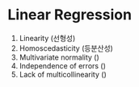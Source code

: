 # Linear Regression

1. Linearity (선형성)
2. Homoscedasticity (등분산성)
3. Multivariate normality ()
4. Independence of errors ()
5. Lack of multicollinearity ()

